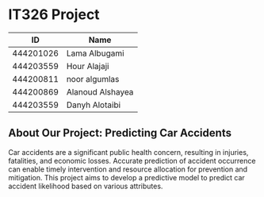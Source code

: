 # IT326 Project
<!--| Section-71681 |-->
<!--| ------------- |-->
|  ID   | Name  |
| ----- | ----- |
| 444201026 |  Lama Albugami |
| 444203559 |  Hour Alajaji |
| 444200811 |  noor algumlas |
| 444200869 |  Alanoud Alshayea |
| 444203559 |  Danyh Alotaibi |

## About Our Project: Predicting Car Accidents
Car accidents are a significant public health concern, resulting in injuries, fatalities, and economic losses. Accurate prediction of accident occurrence can enable timely intervention and resource allocation for prevention and mitigation. This project aims to develop a predictive model to predict car accident likelihood based on various attributes.

